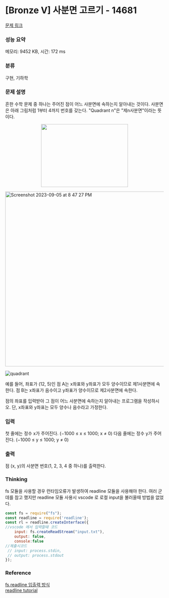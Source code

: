 # [Bronze V] 사분면 고르기 - 14681 

[문제 링크](https://www.acmicpc.net/problem/14681) 

### 성능 요약

메모리: 9452 KB, 시간: 172 ms

### 분류

구현, 기하학

### 문제 설명

<p>흔한 수학 문제 중 하나는 주어진 점이 어느 사분면에 속하는지 알아내는 것이다. 사분면은 아래 그림처럼 1부터 4까지 번호를 갖는다. "Quadrant n"은 "제n사분면"이라는 뜻이다.</p>

<p style="text-align: center;"><img alt="" src="" style="width: 276px; height: 200px;"></p>
<img width="555" alt="Screenshot 2023-09-05 at 8 47 27 PM" src="https://github.com/LenaKwon/BOJ/assets/37726487/106af7ed-1f20-4fd1-9f3c-678dd5eedf0f">

![quadrant](https://onlinejudgeimages.s3-ap-northeast-1.amazonaws.com/problem/14681/1.png)

<p>예를 들어, 좌표가 (12, 5)인 점 A는 x좌표와 y좌표가 모두 양수이므로 제1사분면에 속한다. 점 B는 x좌표가 음수이고 y좌표가 양수이므로 제2사분면에 속한다.</p>

<p>점의 좌표를 입력받아 그 점이 어느 사분면에 속하는지 알아내는 프로그램을 작성하시오. 단, x좌표와 y좌표는 모두 양수나 음수라고 가정한다.</p>

### 입력 

 <p>첫 줄에는 정수 x가 주어진다. (−1000 ≤ x ≤ 1000; x ≠ 0) 다음 줄에는 정수 y가 주어진다. (−1000 ≤ y ≤ 1000; y ≠ 0)</p>

### 출력 

 <p>점 (x, y)의 사분면 번호(1, 2, 3, 4 중 하나)를 출력한다.</p>

### Thinking
fs 모듈을 사용할 경우 런타임오류가 발생하여 readline 모듈을 사용해야 한다. 
여러 군데를 참고 했지만 readline 모듈 사용시 vscode 로 로컬 input을 불러올때 방법을 없었다. 

```javascript
const fs = require("fs");
const readline = require('readline');
const rl = readline.createInterface({
//vscode 에서 입력할때 코드
    input: fs.createReadStream("input.txt"),
    output: false,
    console:false
//제출시코드 
 // input: process.stdin,
 // output: process.stdout
});
```
### Reference
[fs,readline 입출력 방식](https://nyang-in.tistory.com/156) </br>
[readline tutorial](https://www.youtube.com/watch?v=dKYNLjtTtXw)

